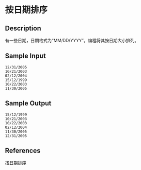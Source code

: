 # 按日期排序

## Description

有一些日期，日期格式为“MM/DD/YYYY”。编程将其按日期大小排列。

## Sample Input

```
12/31/2005
10/21/2003
02/12/2004
15/12/1999
10/22/2003
11/30/2005
```

## Sample Output

```
15/12/1999
10/21/2003
10/22/2003
02/12/2004
11/30/2005
12/31/2005
```

## References

[按日期排序](http://cpp.zjut.edu.cn/ShowProblem.aspx?ShowID=1045)
